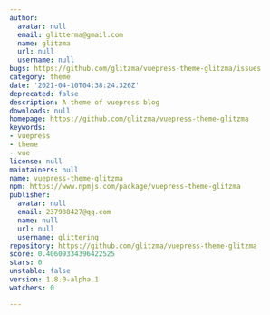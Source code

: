 ```yaml
---
author:
  avatar: null
  email: glitterma@gmail.com
  name: glitzma
  url: null
  username: null
bugs: https://github.com/glitzma/vuepress-theme-glitzma/issues
category: theme
date: '2021-04-10T04:38:24.326Z'
deprecated: false
description: A theme of vuepress blog
downloads: null
homepage: https://github.com/glitzma/vuepress-theme-glitzma
keywords:
- vuepress
- theme
- vue
license: null
maintainers: null
name: vuepress-theme-glitzma
npm: https://www.npmjs.com/package/vuepress-theme-glitzma
publisher:
  avatar: null
  email: 237988427@qq.com
  name: null
  url: null
  username: glittering
repository: https://github.com/glitzma/vuepress-theme-glitzma
score: 0.40609334396422525
stars: 0
unstable: false
version: 1.8.0-alpha.1
watchers: 0

---
```


